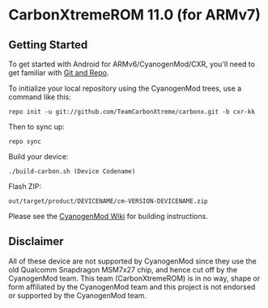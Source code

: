 CarbonXtremeROM 11.0 (for ARMv7)
===========


Getting Started
---------------

To get started with Android for ARMv6/CyanogenMod/CXR, you'll need to get
familiar with [Git and Repo](http://source.android.com/source/developing.html).


To initialize your local repository using the CyanogenMod trees, use a command like this:


    repo init -u git://github.com/TeamCarbonXtreme/carbonx.git -b cxr-kk

Then to sync up:

    repo sync

Build your device:

    ./build-carbon.sh (Device Codename)

Flash ZIP:

    out/target/product/DEVICENAME/cm-VERSION-DEVICENAME.zip


Please see the [CyanogenMod Wiki](http://wiki.cyanogenmod.org/) for building instructions.

Disclaimer
--------

All of these device are not supported by CyanogenMod since they use the old Qualcomm
Snapdragon MSM7x27 chip, and hence cut off by the CyanogenMod team. This team (CarbonXtremeROM)
is in no way, shape or form affiliated by the CyanogenMod team and this project is not
endorsed or supported by the CyanogenMod team.

